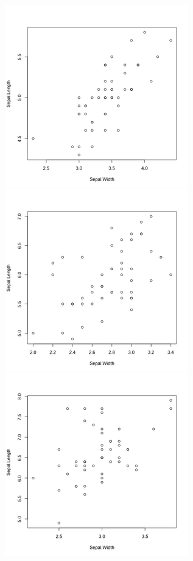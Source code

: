 ![`scatterplot_setosa.png`](scatterplot_setosa.png)
![`scatterplot_versicolor.png`](scatterplot_versicolor.png)
![`scatterplot_virginica.png`](scatterplot_virginica.png)

